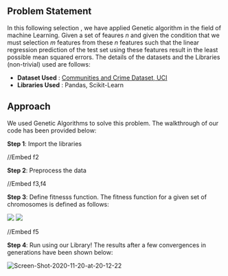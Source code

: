 
## Problem Statement

In this following selection , we have applied Genetic algorithm in the field of machine Learning. Given a set of feaures <i>n</i> and given the condition that we must selection <i>m</i> features from these <i>n</i> features such that the linear regression prediction of the test set using these features result in the least possible mean squared errors. The details of the datasets and the Libraries (non-trivial) used are follows:

- <b>Dataset Used</b> : <a href="http://archive.ics.uci.edu/ml/datasets/communities+and+crime"> Communities and Crime Dataset, UCI </a>
- <b>Libraries Used</b> : Pandas, Scikit-Learn

## Approach

We used Genetic Algorithms to solve this problem. The walkthrough of our code has been provided below:

<b>Step 1</b>: Import the libraries

//Embed f2

<b>Step 2</b>: Preprocess the data

//Embed f3,f4

<b>Step 3</b>: Define fitnesss function. The fitness function for a given set of chromosomes is defined as follows:

<img src="http://www.sciweavers.org/upload/Tex2Img_1605900223/render.png">
<img src="http://www.sciweavers.org/upload/Tex2Img_1605900540/render.png">

//Embed f5
 
<b>Step 4</b>: Run using our Library! The results after a few convergences in generations have been shown below:

<div id="#f6"></div>

<img src="https://i.ibb.co/LQJ8Ht6/Screen-Shot-2020-11-20-at-20-12-22.png" alt="Screen-Shot-2020-11-20-at-20-12-22" border="0">
